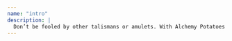 ```yaml
---
name: "intro"
description: |
  Don’t be fooled by other talismans or amulets. With Alchemy Potatoes you can actually see the results of the hexes and curses being absorbed in your home. Tired of complex potions that take hours to prepare or don’t have a cast iron cauldron lying around? You need Alchemy Potatoes. Are you a novice without the technical expertise of harnessing the power of druid crystals?  Don’t risk accidental time travel!  Have you considered a rabbit’s foot out of sheer desperation?! C’mon it’s twenty-nineteen! You need Alchemy Potatoes!
---
```

